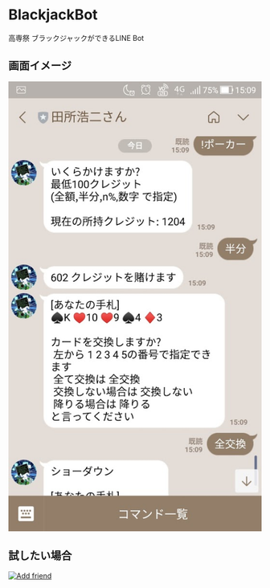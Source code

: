 # BlackjackBot
高専祭 ブラックジャックができるLINE Bot

## 画面イメージ
![サンプル](https://raw.githubusercontent.com/Dosugamea/BlackjackBot/master/screenshot.jpg "サンプル")

## 試したい場合
<a href="https://line.me/R/ti/p/%40bfg4052h"><img height="36" border="0" alt="Add friend" src="https://scdn.line-apps.com/n/line_add_friends/btn/en.png"></a>